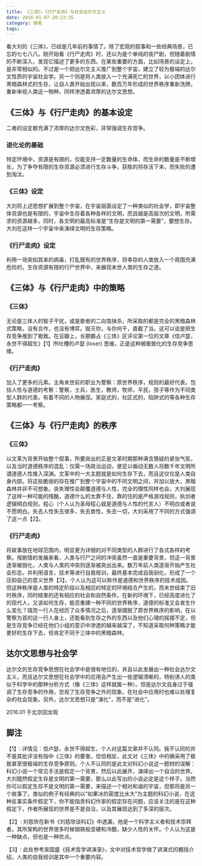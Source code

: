 ```yaml
---
title: 《三体》，《行尸走肉》与社会达尔文主义
date: 2016-01-07 20:23:35
category: 随笔
tags:
---
```

 看大刘的《三体》，已经是几年前的事情了。除了宏观的叙事和一些经典场景，已忘的七七八八。刚开始看《行尸走肉》时，还以为是个单纯的丧尸剧，但随着剧情的不断深入，发现它描述了更多的东西。在某些重要的方面，比如场景的设定上，是非常相似的。不过是一个把达尔文主义推广到整个宇宙，建立了较为极端的达尔文性质的宇宙社会学。另一个则是将人类放入一个充满死亡的世界，以小团体进行黑暗森林式的生存，让自人类开始出现以来，数百万年形成的世界秩序重新洗牌，重新审视人类这一物种，同样渗透着浓厚的达尔文思想。

## 《三体》与《行尸走肉》的基本设定

二者的设定都充满了浓厚的达尔文色彩，非常强调生存竞争。

### 进化论的基础

特定环境中，资源是有限的，仅能支持一定数量的生命体，而生命的数量是不断增长，为了争夺有限的生存资源必须进行生存斗争，获胜的将存活下来，而失败的遭到淘汰。

### 《三体》设定

大刘将上述思想扩展到整个宇宙，在宇宙层面设定了一种类似的社会学，即宇宙整体资源也是有限的，宇宙中生存着各种各样的文明，而且越是高层次的文明，所需求的资源越多，同时，各文明的最高标准是“生存是文明的第一需要”，要想生存。大刘在这样一个宇宙中来演绎文明的生存策略。

### 《行尸走肉》设定

利用一场突如其来的病毒，打乱既有的世界秩序，将幸存的人类放入一个周围充满危险的，生存资源有限的行尸世界中，来展现末世人类的生存之道。

## 《三体》与《行尸走肉》中的策略

### 《三体》

无论是三体人的智子干扰，或是歌者的二向箔抹杀，所采取的都是完全的黑暗森林式策略，没有合作，也没有博弈。毁灭你，与你何干，直截了当。这可以说是把生存竞争推到了极致。在豆瓣上，长期霸占《三体》区评论第一位的文章《信卢瑟，永世不得超生》【1】所吐槽的卢瑟 (loser) 思维，正是这种被极致化的生存竞争思维。

### 《行尸走肉》

加入了更多的元素。主角末世前的职业为警察：原世界秩序，规则的最好代表。包括人性与道德的考察：警察，士兵，医生，教师，牧师，平民，孩子等作为不同类型人群的代表，有着不同的人物展现。家庭式的，社区式的，陷阱式的等各种生存策略都一一考察。

## 《三体》与《行尸走肉》的秩序

### 《三体》

以文革为背景开始整个叙事，所要突出的正是文革时期那种满含猜疑的紧张气氛，以及当时道德秩序的混乱：仅需一场政治运动，便足以煽动无数人将数千年文明所谓道德人性推入深渊。文革中的一大主题就是如何生存下去，而且这仅仅是人类自身内部。将这些脆弱的存在推广到整个宇宙中的不同文明之间，并加以放大，黑暗森林并非不可想象。丧失理性会颠覆道德与人性，完全的理性同样也会。大刘展现了这样一种可能的残酷，道德什么的太靠不住，靠的住的是严格游戏规则，执剑者逻辑明白规则，程心（个人认为圣母程心就是道德与人性的代言人）不明白或者说不愿明白。失去人性失去很多，失去兽性，失去一切，大刘采用了不同的方式强调了这一点【2】。

### 《行尸走肉》

将故事放在地球范围内，明显更为详细的对不同类型的人群进行了各式各样的考察。按剧情的发展来看，人类与行尸之间的冲突虽然一直是重要背景，但这一背景逐渐被弱化，人类与人类的冲突则逐渐被突出出来。数万年前人类逐渐开始产生社会形态，并利用语言，技术等进行自我规训，最终基本完成自我驯化，形成了一个压抑自己的意义世界【3】，个人认为这可以称作是道德和世界秩序的技术成因。但这种秩序是人类的特定阶段以及相应的特定的环境结合产生的，而末世结束了旧时秩序，同时结束的还有相应的社会和自然条件。在新的环境下，已经高度进化了的现代人，又该如何生存，能否重建一种不同的世界秩序，道德的标准又会发生什么变化？瑞克一行人在经历了众多情况之后，逐渐摆脱了原世界秩序的影响，在以警察为首的这一行人身上，还能看到生存之外的东西以及他们心理的摇摆不定，但是生存竞争已经在他们小组的意识中渗透的越来越深了，不知道采取何种策略才能更好的生存下去，但肯定不同于三体中的黑暗森林。

## 达尔文思想与社会学

达尔文的生存竞争思想在社会学中是很有地位的，并且以此发展出一种社会达尔文主义，而且达尔文思想在社会学中的应用会产生出一些逻辑清晰的，特别诱人的类似于科学中的那种分析方式（像《三体》这样就属一种）。但是达尔文自身过于强调了生存竞争的作用，忽视了生存竞争之外的现象，在社会中应用时也难以处理复杂的社会现象。另外，达尔文思想只是“演化”，而不是“进化”。




2016.01 于北京回龙观

## 脚注

【1】: 详情见：信卢瑟，永世不得超生，个人对这篇文章并不认同。我不认同的并不是其批评没有指中《三体》的要害。恰恰相反，此文对《三体》中的确采用了极致甚至很极端的生存竞争原则。个人不认同的是此文对科幻小说这一题材的误解：科幻小说一个常见手法是假定一个背景，然后以此展开，演绎出一个自洽的世界。大刘既然假定生存是文明的第一需要，那么以此写出的小说必定是这个样子。当然你可以假定生存不是文明的第一需要，来描述一个相对和谐的宇宙，但那将是另一个故事了。类似的例子有经典的以“如果冰的密度比水大”为主题的科幻小说，在这种反事实条件假定下，你不能指责科幻作家的假定存在问题，应该关注的是在这种假定下，作者所展现的世界是不是自洽，以及其展现达到了多深的层次。

【2】: 刘慈欣在新书《刘慈欣谈科幻》中透漏，他是一个科学主义者和技术崇拜者。其所架构的世界很多时候钢铁般坚硬和冷酷，缺少人性的关怀。个人认为这是一种缺点，但也是一种优点。

【3】: 此处参考吴国盛《技术哲学讲演录》，文中对技术哲学做了讲演式的概括介绍，人类的自我规训是其中一个重要内容。